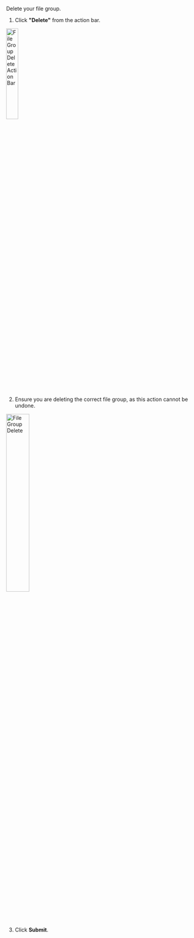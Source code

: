 Delete your file group.

1. Click **"Delete"** from the action bar.

<p><img src="/static/images/file-group/file-group-delete-menu.jpg" alt="File Group Delete Action Bar" style="width: 25%;"></p>

2. Ensure you are deleting the correct file group, as this action cannot be undone.

<p><img src="/static/images/file-group/file-group-delete.jpg" alt="File Group Delete" style="width: 35%;"></p>

3. Click <span class="text-blue">**Submit**</span>.